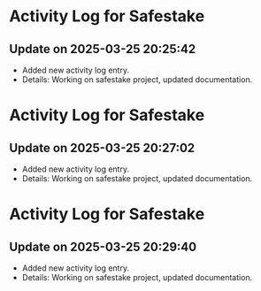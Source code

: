 # Activity Log for Safestake

## Update on 2025-03-25 20:25:42
- Added new activity log entry.
- Details: Working on safestake project, updated documentation.

# Activity Log for Safestake

## Update on 2025-03-25 20:27:02
- Added new activity log entry.
- Details: Working on safestake project, updated documentation.

# Activity Log for Safestake

## Update on 2025-03-25 20:29:40
- Added new activity log entry.
- Details: Working on safestake project, updated documentation.

